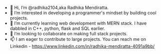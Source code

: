 - 👋 Hi, I’m @radhika2104,aka Radhika Mendiratta.
- 👀 I’m interested in developing a programmer's mindset by building cool projects.
- 🌱 I’m currently learning web development with MERN stack. I have dabbled in C++, python, flask and SQL earlier.
- 💞️ I’m looking to collaborate on making full stack projects. 
- 📫 I am eager to contribute to large projects. You can reach me on Linkedin - https://www.linkedin.com/in/radhika-mendiratta-4091a9bb/

<!---
radhika2104/radhika2104 is a ✨ special ✨ repository because its `README.md` (this file) appears on your GitHub profile.
You can click the Preview link to take a look at your changes.
--->
